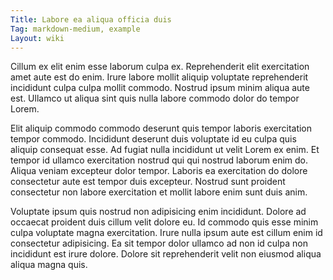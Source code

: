 ```yaml
---
Title: Labore ea aliqua officia duis
Tag: markdown-medium, example
Layout: wiki
---
```

Cillum ex elit enim esse laborum culpa ex. Reprehenderit elit exercitation amet aute est do enim. Irure labore mollit aliquip voluptate reprehenderit incididunt culpa culpa mollit commodo. Nostrud ipsum minim aliqua aute est. Ullamco ut aliqua sint quis nulla labore commodo dolor do tempor Lorem.

Elit aliquip commodo commodo deserunt quis tempor laboris exercitation tempor commodo. Incididunt deserunt duis voluptate id eu culpa quis aliquip consequat esse. Ad fugiat nulla incididunt ut velit Lorem ex enim. Et tempor id ullamco exercitation nostrud qui qui nostrud laborum enim do. Aliqua veniam excepteur dolor tempor. Laboris ea exercitation do dolore consectetur aute est tempor duis excepteur. Nostrud sunt proident consectetur non labore exercitation et mollit labore enim sunt duis anim.

Voluptate ipsum quis nostrud non adipisicing enim incididunt. Dolore ad occaecat proident duis cillum velit dolore eu. Id commodo quis esse minim culpa voluptate magna exercitation. Irure nulla ipsum aute est cillum enim id consectetur adipisicing. Ea sit tempor dolor ullamco ad non id culpa non incididunt est irure dolore. Dolore sit reprehenderit velit non eiusmod aliqua aliqua magna quis.